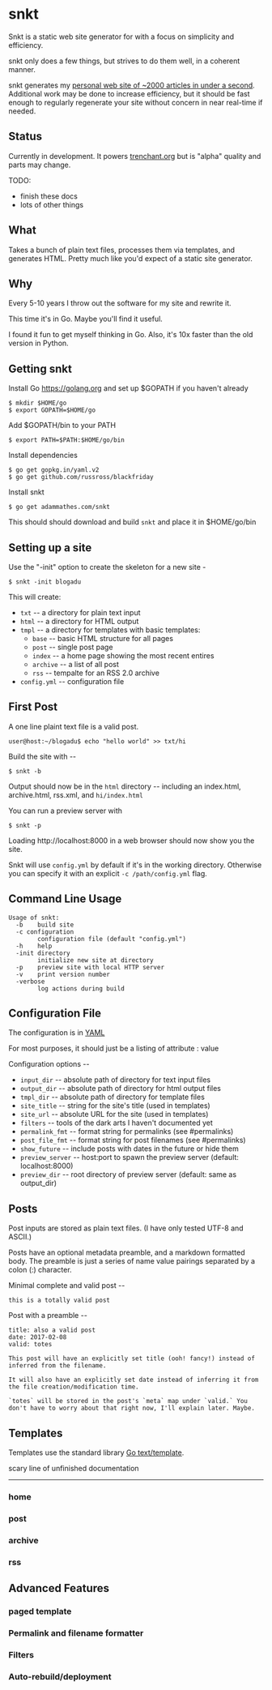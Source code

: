 # snkt

Snkt is a static web site generator for with a focus on simplicity and efficiency.

snkt only does a few things, but strives to do them well, in a coherent manner.

snkt generates my [personal web site of ~2000 articles in under a second](https://trenchant.org/daily/2017/1/31/). Additional work may be done to increase efficiency, but it should be fast enough to regularly regenerate your site without concern in near real-time if needed.

## Status

Currently in development. It powers [trenchant.org](https://trenchant.org) but is "alpha" quality and parts may change.

TODO:
   * finish these docs
   * lots of other things

## What

Takes a bunch of plain text files, processes them via templates, and generates HTML. Pretty much like you'd expect of a static site generator.

## Why

Every 5-10 years I throw out the software for my site and rewrite it. 

This time it's in Go. Maybe you'll find it useful. 

I found it fun to get myself thinking in Go. Also, it's 10x faster than the old version in Python.


## Getting snkt

Install Go https://golang.org and set up $GOPATH if you haven't already

    $ mkdir $HOME/go
    $ export GOPATH=$HOME/go
    
Add $GOPATH/bin to your PATH

    $ export PATH=$PATH:$HOME/go/bin

Install dependencies

    $ go get gopkg.in/yaml.v2
	$ go get github.com/russross/blackfriday

Install snkt

    $ go get adammathes.com/snkt
    
This should should download and build `snkt` and place it in $HOME/go/bin

## Setting up a site

Use the "-init" option to create the skeleton for a new site -

    $ snkt -init blogadu
    
This will create:

   * `txt` -- a directory for plain text input
   * `html` -- a directory for HTML output
   * `tmpl` -- a directory for templates with basic templates:
     * `base` -- basic HTML structure for all pages
     * `post` -- single post page
     * `index` -- a home page showing the most recent entires
     * `archive` -- a list of all post
     * `rss` -- tempalte for an RSS 2.0 archive 
   * `config.yml` -- configuration file


## First Post

A one line plaint text file is a valid post.

    user@host:~/blogadu$ echo "hello world" >> txt/hi

Build the site with --

    $ snkt -b

Output should now be in the `html` directory -- including an index.html, archive.html, rss.xml, and `hi/index.html`

You can run a preview server with

    $ snkt -p
    
Loading http://localhost:8000 in a web browser should now show you the site.

Snkt will use `config.yml` by default if it's in the working directory. Otherwise you can specify it with an explicit `-c /path/config.yml` flag.

## Command Line Usage

```
Usage of snkt:
  -b	build site
  -c configuration
    	configuration file (default "config.yml")
  -h	help
  -init directory
    	initialize new site at directory
  -p	preview site with local HTTP server
  -v	print version number
  -verbose
    	log actions during build
```

## Configuration File

The configuration is in [YAML](http://yaml.org)

For most purposes, it should just be a listing of attribute : value

Configuration options --

   * `input_dir` -- absolute path of directory for text input files
   * `output_dir` -- absolute path of directory for html output files
   * `tmpl_dir` -- absolute path of directory for template files
   * `site_title` -- string for the site's title (used in templates)
   * `site_url` -- absolute URL for the site (used in templates)
   * `filters` -- tools of the dark arts I haven't documented yet
   * `permalink_fmt` -- format string for permalinks (see #permalinks)
   * `post_file_fmt` -- format string for post filenames (see #permalinks)
   * `show_future` -- include posts with dates in the future or hide them
   * `preview_server` -- host:port to spawn the preview server (default: localhost:8000)
   * `preview_dir` -- root directory of preview server (default: same as output_dir)

## Posts

Post inputs are stored as plain text files. (I have only tested UTF-8 and ASCII.)

Posts have an optional metadata preamble, and a markdown formatted body. The preamble is just a series of name value pairings separated by a colon (:) character.

Minimal complete and valid post --

    this is a totally valid post

Post with a preamble --

    title: also a valid post
    date: 2017-02-08
    valid: totes

    This post will have an explicitly set title (ooh! fancy!) instead of inferred from the filename. 

    It will also have an explicitly set date instead of inferring it from the file creation/modification time.

    `totes` will be stored in the post's `meta` map under `valid.` You don't have to worry about that right now, I'll explain later. Maybe.

## Templates

Templates use the standard library [Go text/template](https://golang.org/pkg/text/template/).

scary line of unfinished documentation

---

### home
### post
### archive
### rss

## Advanced Features

### paged template

### Permalink and filename formatter

### Filters

### Auto-rebuild/deployment
